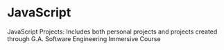 # JavaScript
JavaScript Projects: Includes both personal projects and projects created through G.A. Software Engineering Immersive Course
